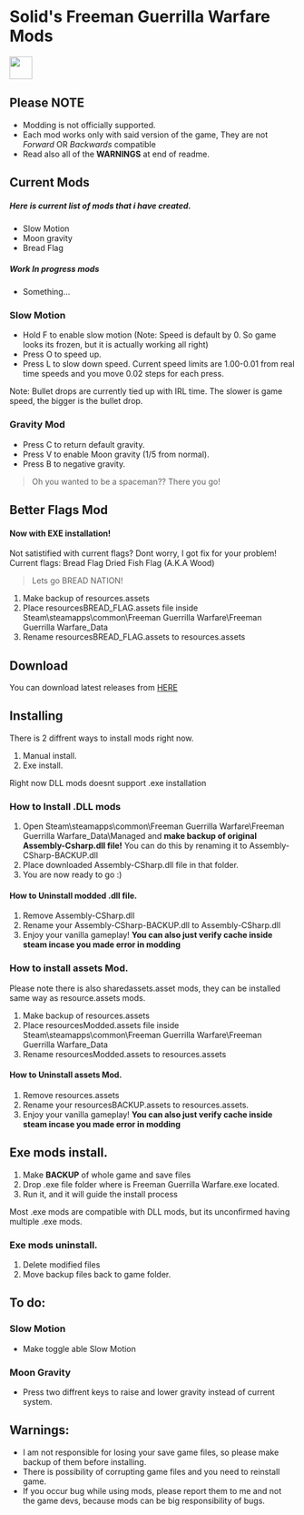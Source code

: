 # Solid's Freeman Guerrilla Warfare Mods

<img src="https://media.giphy.com/media/26DNb0K473vZm4AiQ/giphy.gif" width="40" height="40" />

## Please **NOTE**
* Modding is not officially supported.
* Each mod works only with said version of the game, They are not *Forward* OR *Backwards* compatible
* Read also all of the **WARNINGS** at end of readme.

## Current Mods
##### Here is current list of mods that i have created.
* Slow Motion
* Moon gravity
* Bread Flag
##### Work In progress mods
* Something...


### Slow Motion
* Hold F to enable slow motion (Note: Speed is default by 0. So game looks its frozen, but it is actually working all right)
* Press O to speed up.
* Press L to slow down speed.
Current speed limits are 1.00-0.01 from real time speeds and you move 0.02 steps for each press.

Note: Bullet drops are currently tied up with IRL time. The slower is game speed, the bigger is the bullet drop. 

### Gravity Mod
* Press C to return default gravity.
* Press V to enable Moon gravity (1/5 from normal).
* Press B to negative gravity. 

> Oh you wanted to be a spaceman?? There you go!

## Better Flags Mod 
#### Now with EXE installation!
Not satistified with current flags?
Dont worry, I got fix for your problem!
Current flags:
Bread Flag
Dried Fish Flag (A.K.A Wood)

> Lets go BREAD NATION!
1. Make backup of resources.assets
2. Place resourcesBREAD_FLAG.assets file inside Steam\steamapps\common\Freeman Guerrilla Warfare\Freeman Guerrilla Warfare_Data
3. Rename resourcesBREAD_FLAG.assets to resources.assets

## Download
You can download latest releases from [HERE](https://github.com/SolidJuho/SolidFGWMods/releases)

## Installing
There is 2 diffrent ways to install mods right now.
1. Manual install.
2. Exe install.

Right now DLL mods doesnt support .exe installation

### How to Install .DLL mods
1. Open Steam\steamapps\common\Freeman Guerrilla Warfare\Freeman Guerrilla Warfare_Data\Managed and **make backup of original Assembly-Csharp.dll file!** You can do this by renaming it to Assembly-CSharp-BACKUP.dll
2. Place downloaded Assembly-CSharp.dll file in that folder.
3. You are now ready to go :)

#### How to Uninstall modded .dll file.
1. Remove Assembly-CSharp.dll
2. Rename your Assembly-CSharp-BACKUP.dll to Assembly-CSharp.dll
3. Enjoy your vanilla gameplay!
**You can also just verify cache inside steam incase you made error in modding**

### How to install assets Mod.
Please note there is also sharedassets.asset mods, they can be installed same way as resource.assets mods.
1. Make backup of resources.assets
2. Place resourcesModded.assets file inside Steam\steamapps\common\Freeman Guerrilla Warfare\Freeman Guerrilla Warfare_Data
3. Rename resourcesModded.assets to resources.assets

#### How to Uninstall assets Mod.
1. Remove resources.assets
2. Rename your resourcesBACKUP.assets to resources.assets.
3. Enjoy your vanilla gameplay!
**You can also just verify cache inside steam incase you made error in modding**


## Exe mods install.
1. Make **BACKUP** of whole game and save files
2. Drop .exe file folder where is Freeman Guerrilla Warfare.exe located.
3. Run it, and it will guide the install process

Most .exe mods are compatible with DLL mods, but its unconfirmed having multiple .exe mods.

### Exe mods uninstall.
1. Delete modified files
2. Move backup files back to game folder.


## To do:
### Slow Motion
* Make toggle able Slow Motion

### Moon Gravity
* Press two diffrent keys to raise and lower gravity instead of current system.

## Warnings:
* I am not responsible for losing your save game files, so please make backup of them before installing.
* There is possibility of corrupting game files and you need to reinstall game. 
* If you occur bug while using mods, please report them to me and not the game devs, because mods can be big responsibility of bugs.
